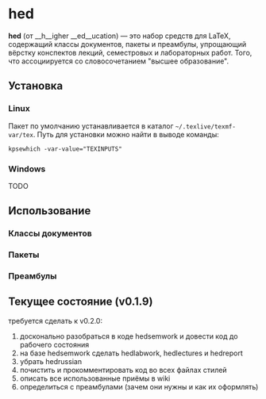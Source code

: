 # hed

__hed__ (от __h__igher __ed__ucation) &mdash; это набор средств для LaTeX,
содержащий классы документов, пакеты и преамбулы, упрощающий вёрстку
конспектов лекций, семестровых и лабораторных работ. Того, что ассоциируется со
словосочетанием "высшее образование".

## Установка
### Linux
Пакет по умолчанию устанавливается в каталог `~/.texlive/texmf-var/tex`.
Путь для установки можно найти в выводе команды:

    kpsewhich -var-value="TEXINPUTS"

### Windows
TODO

## Использование
### Классы документов
### Пакеты
### Преамбулы

## Текущее состояние (v0.1.9)
требуется сделать к v0.2.0:
1. досконально разобраться в коде hedsemwork и довести код до рабочего состояния
2. на базе hedsemwork сделать hedlabwork, hedlectures и hedreport
3. убрать hedrussian
4. почистить и прокомментировать код во всех файлах стилей
5. описать все использованные приёмы в wiki
6. определиться c преамбулами (зачем они нужны и как их оформлять)
